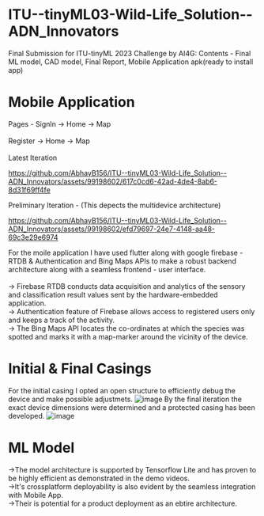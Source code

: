 # ITU--tinyML03-Wild-Life_Solution--ADN_Innovators
Final Submission for ITU-tinyML 2023 Challenge by AI4G: Contents - Final ML model, CAD model, Final Report, Mobile Application apk(ready to install app)
# Mobile Application
Pages - 
SignIn -> Home -> Map <br />  
Register -> Home -> Map <br />  
Latest Iteration

https://github.com/AbhayB156/ITU--tinyML03-Wild-Life_Solution--ADN_Innovators/assets/99198602/617c0cd6-42ad-4de4-8ab6-8d31f69ff4fe

Preliminary Iteration - (This depects the multidevice architecture)

https://github.com/AbhayB156/ITU--tinyML03-Wild-Life_Solution--ADN_Innovators/assets/99198602/efd79697-24e7-4148-aa48-69c3e29e6974



For the moile application I have used flutter along with google firebase - RTDB & Authentication and Bing Maps APIs to make a robust backend architecture along with a seamless frontend - user interface.<br />  
-> Firebase RTDB conducts data acquisition and analytics of the sensory and classification result values sent by the hardware-embedded application.<br />
-> Authentication feature of Firebase allows access to registered users only and keeps a track of the activity.<br />
-> The Bing Maps API locates the co-ordinates at which the species was spotted and marks it with a map-marker around the vicinity of the device.

# Initial & Final Casings
For the initial casing I opted an open structure to efficiently debug the device and make possible adjustmets.
![image](https://github.com/AbhayB156/ITU--tinyML03-Wild-Life_Solution--ADN_Innovators/assets/99198602/3533beb7-e7e5-4ba3-8ba4-fbf09e87daec)
By the final iteration the exact device dimensions were determined and a protected casing has been developed.
![image](https://github.com/AbhayB156/ITU--tinyML03-Wild-Life_Solution--ADN_Innovators/assets/99198602/9bf946fd-e98b-49c8-871f-81857d98f3a9)

# ML Model
->The model architecture is supported by Tensorflow Lite and has proven to be highly efficient as demonstrated in the demo videos.<br />
->It's crossplatform deployability is also evident by the seamless integration with Mobile App.<br />
->Their is potential for a product deployment as an ebtire architecture.
